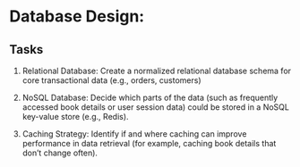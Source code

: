 # Database Design:

## Tasks
1. Relational Database: Create a normalized relational database schema for core transactional data (e.g., orders, customers)
2. NoSQL Database: Decide which parts of the data (such as frequently accessed book details or user session data) could be stored in a NoSQL key-value store (e.g., Redis).

3. Caching Strategy: Identify if and where caching can improve performance in data retrieval (for example, caching book details that don’t change often).






